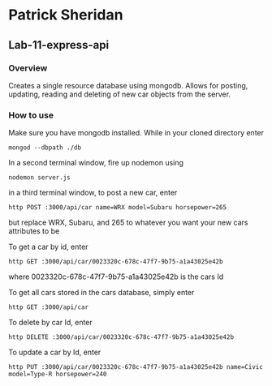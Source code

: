 # Patrick Sheridan
## Lab-11-express-api

### Overview
Creates a single resource database using mongodb. Allows for posting, updating, reading and deleting of new car objects from the server.

### How to use
Make sure you have mongodb installed. While in your cloned directory enter  
```
mongod --dbpath ./db
```
In a second terminal window, fire up nodemon using
```
nodemon server.js
```
in a third terminal window, to post a new car, enter 
```
http POST :3000/api/car name=WRX model=Subaru horsepower=265
```
but replace WRX, Subaru, and 265 to whatever you want your new cars attributes to be

To get a car by id, enter
```
http GET :3000/api/car/0023320c-678c-47f7-9b75-a1a43025e42b
```
where 0023320c-678c-47f7-9b75-a1a43025e42b is the cars Id

To get all cars stored in the cars database, simply enter 
```
http GET :3000/api/car
```

To delete by car Id, enter
```
http DELETE :3000/api/car/0023320c-678c-47f7-9b75-a1a43025e42b
```
To update a car by Id, enter
```
http PUT :3000/api/car/0023320c-678c-47f7-9b75-a1a43025e42b name=Civic model=Type-R horsepower=240
```
